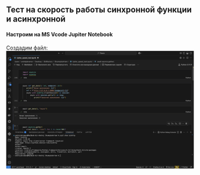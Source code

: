 ##  Тест на скорость работы синхронной функции и асинхронной

#### Настроим на MS Vcode Jupiter Notebook
Создадим файл:   
![jupiter.png](https://github.com/andrzejabramov/hotels_order/blob/master/cource_helpers/jupiter_vcode.png)